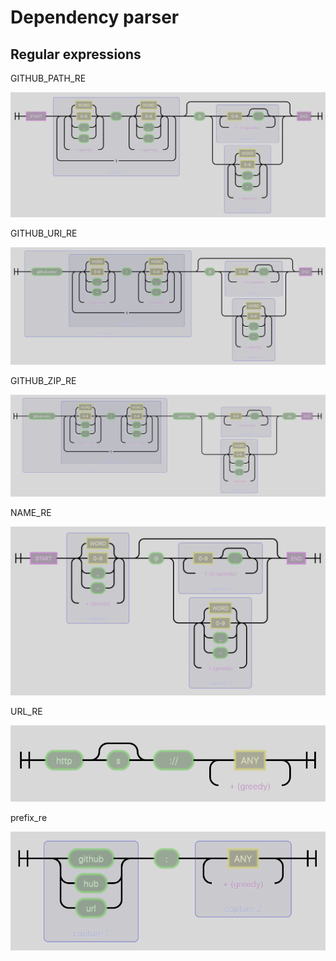 # Dependency parser

## Regular expressions

GITHUB\_PATH\_RE

![](../.gitbook/assets/GITHUB_PATH_RE%20%281%29%20%281%29%20%281%29.png)

GITHUB\_URI\_RE

![](../.gitbook/assets/GITHUB_URI_RE%20%281%29%20%281%29%20%281%29.png)

GITHUB\_ZIP\_RE

![](../.gitbook/assets/GITHUB_ZIP_RE%20%281%29%20%281%29%20%281%29.png)

NAME\_RE

![](../.gitbook/assets/NAME_RE%20%281%29%20%281%29%20%281%29.png)

URL\_RE

![](../.gitbook/assets/URL_RE%20%281%29%20%281%29%20%281%29.png)

prefix\_re

![](../.gitbook/assets/prefix_re%20%281%29%20%281%29%20%281%29%20%281%29.png)

